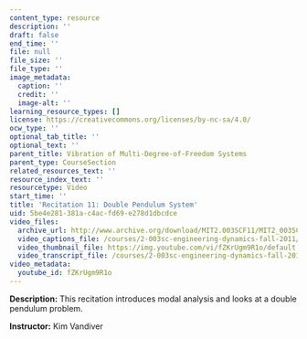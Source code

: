 ```yaml
---
content_type: resource
description: ''
draft: false
end_time: ''
file: null
file_size: ''
file_type: ''
image_metadata:
  caption: ''
  credit: ''
  image-alt: ''
learning_resource_types: []
license: https://creativecommons.org/licenses/by-nc-sa/4.0/
ocw_type: ''
optional_tab_title: ''
optional_text: ''
parent_title: Vibration of Multi-Degree-of-Freedom Systems
parent_type: CourseSection
related_resources_text: ''
resource_index_text: ''
resourcetype: Video
start_time: ''
title: 'Recitation 11: Double Pendulum System'
uid: 5be4e281-381a-c4ac-fd69-e278d1dbcdce
video_files:
  archive_url: http://www.archive.org/download/MIT2.003SCF11/MIT2_003SCF11_rec11_300k.mp4
  video_captions_file: /courses/2-003sc-engineering-dynamics-fall-2011/b553dbff0e045a758155f910bfb9a767_fZKrUgm9R1o.vtt
  video_thumbnail_file: https://img.youtube.com/vi/fZKrUgm9R1o/default.jpg
  video_transcript_file: /courses/2-003sc-engineering-dynamics-fall-2011/ea60e9e1617a4f689055355b7420b2ff_fZKrUgm9R1o.pdf
video_metadata:
  youtube_id: fZKrUgm9R1o
---
```

**Description:** This recitation introduces modal analysis and looks at a double pendulum problem.

**Instructor:** Kim Vandiver